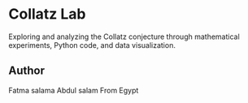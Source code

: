 # Collatz Lab

Exploring and analyzing the Collatz conjecture through mathematical experiments, Python code, and data visualization.

## Author
Fatma salama Abdul salam 
From Egypt 
